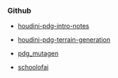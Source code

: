 ###   Github
* [houdini-pdg-intro-notes](https://github.com/all-in-one-of/houdini-pdg-intro-notes)

* [houdini-pdg-terrain-generation](https://github.com/all-in-one-of/houdini-pdg-terrain-generation)

* [pdg_mutagen](https://github.com/all-in-one-of/pdg_mutagen)

* [schoolofai](https://github.com/all-in-one-of/schoolofai)
